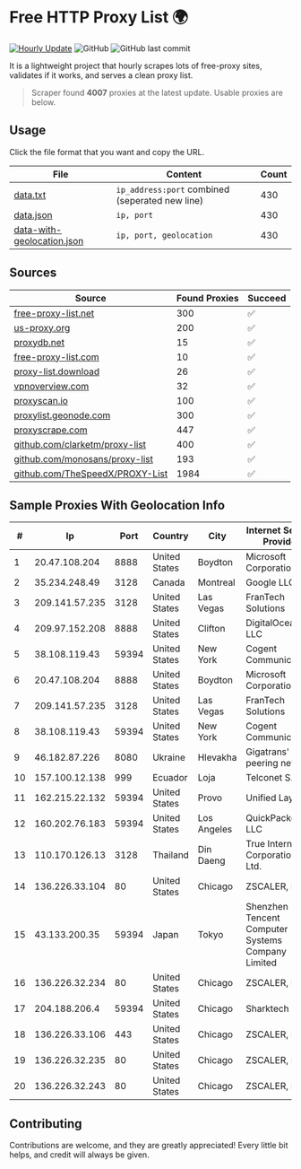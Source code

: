 
# Free HTTP Proxy List 🌍

[![Hourly Update](https://github.com/mertguvencli/http-proxy-list/actions/workflows/main.yml/badge.svg?branch=main)](https://github.com/mertguvencli/http-proxy-list/actions/workflows/main.yml)
![GitHub](https://img.shields.io/github/license/mertguvencli/http-proxy-list)
![GitHub last commit](https://img.shields.io/github/last-commit/mertguvencli/http-proxy-list)

It is a lightweight project that hourly scrapes lots of free-proxy sites, validates if it works, and serves a clean proxy list.


> Scraper found **4007** proxies at the latest update. Usable proxies are below.

## Usage

Click the file format that you want and copy the URL.


|File|Content|Count|
|----|-------|-----|
|[data.txt](https://raw.githubusercontent.com/mertguvencli/http-proxy-list/main/proxy-list/data.txt)|`ip_address:port` combined (seperated new line)|430|
|[data.json](https://raw.githubusercontent.com/mertguvencli/http-proxy-list/main/proxy-list/data.json)|`ip, port`|430|
|[data-with-geolocation.json](https://raw.githubusercontent.com/mertguvencli/http-proxy-list/main/proxy-list/data-with-geolocation.json)|`ip, port, geolocation`|430|

## Sources

|Source|Found Proxies|Succeed|
|------|-------------|-------|
|[free-proxy-list.net](https://free-proxy-list.net)|300|✅|
|[us-proxy.org](https://www.us-proxy.org)|200|✅|
|[proxydb.net](http://proxydb.net)|15|✅|
|[free-proxy-list.com](https://free-proxy-list.com/?page=&port=&type%5B%5D=http&type%5B%5D=https&up_time=0&search=Search)|10|✅|
|[proxy-list.download](https://www.proxy-list.download/HTTP)|26|✅|
|[vpnoverview.com](https://vpnoverview.com/privacy/anonymous-browsing/free-proxy-servers)|32|✅|
|[proxyscan.io](https://www.proxyscan.io)|100|✅|
|[proxylist.geonode.com](https://proxylist.geonode.com/api/proxy-list?limit=300&page=1&sort_by=lastChecked&sort_type=desc&protocols=http,https)|300|✅|
|[proxyscrape.com](https://api.proxyscrape.com/v2/?request=displayproxies&protocol=http&timeout=10000&country=all&ssl=all&anonymity=all)|447|✅|
|[github.com/clarketm/proxy-list](https://raw.githubusercontent.com/clarketm/proxy-list/master/proxy-list-raw.txt)|400|✅|
|[github.com/monosans/proxy-list](https://raw.githubusercontent.com/monosans/proxy-list/main/proxies/http.txt)|193|✅|
|[github.com/TheSpeedX/PROXY-List](https://raw.githubusercontent.com/TheSpeedX/PROXY-List/master/http.txt)|1984|✅|


## Sample Proxies With Geolocation Info

|#|Ip|Port|Country|City|Internet Service Provider|
|-|--|----|-------|----|-------------------------|
|1|20.47.108.204|8888|United States|Boydton|Microsoft Corporation|
|2|35.234.248.49|3128|Canada|Montreal|Google LLC|
|3|209.141.57.235|3128|United States|Las Vegas|FranTech Solutions|
|4|209.97.152.208|8888|United States|Clifton|DigitalOcean, LLC|
|5|38.108.119.43|59394|United States|New York|Cogent Communications|
|6|20.47.108.204|8888|United States|Boydton|Microsoft Corporation|
|7|209.141.57.235|3128|United States|Las Vegas|FranTech Solutions|
|8|38.108.119.43|59394|United States|New York|Cogent Communications|
|9|46.182.87.226|8080|Ukraine|Hlevakha|Gigatrans' peering network|
|10|157.100.12.138|999|Ecuador|Loja|Telconet S.A|
|11|162.215.22.132|59394|United States|Provo|Unified Layer|
|12|160.202.76.183|59394|United States|Los Angeles|QuickPacket, LLC|
|13|110.170.126.13|3128|Thailand|Din Daeng|True Internet Corporation CO. Ltd.|
|14|136.226.33.104|80|United States|Chicago|ZSCALER, INC.|
|15|43.133.200.35|59394|Japan|Tokyo|Shenzhen Tencent Computer Systems Company Limited|
|16|136.226.32.234|80|United States|Chicago|ZSCALER, INC.|
|17|204.188.206.4|59394|United States|Chicago|Sharktech|
|18|136.226.33.106|443|United States|Chicago|ZSCALER, INC.|
|19|136.226.32.235|80|United States|Chicago|ZSCALER, INC.|
|20|136.226.32.243|80|United States|Chicago|ZSCALER, INC.|



## Contributing

Contributions are welcome, and they are greatly appreciated! Every
little bit helps, and credit will always be given.

